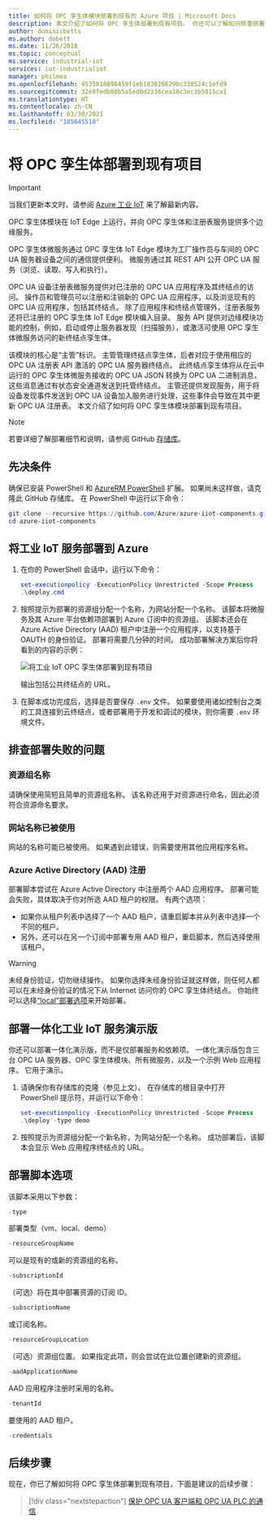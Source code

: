 ```yaml
---
title: 如何将 OPC 孪生体模块部署到现有的 Azure 项目 | Microsoft Docs
description: 本文介绍了如何将 OPC 孪生体部署到现有项目。 你还可以了解如何排查部署失败问题。
author: dominicbetts
ms.author: dobett
ms.date: 11/26/2018
ms.topic: conceptual
ms.service: industrial-iot
services: iot-industrialiot
manager: philmea
ms.openlocfilehash: 4535818898459f1eb183026629bc338524c1efd9
ms.sourcegitcommit: 32e0fedb80b5a5ed0d2336cea18c3ec3b5015ca1
ms.translationtype: HT
ms.contentlocale: zh-CN
ms.lasthandoff: 03/30/2021
ms.locfileid: "105645518"
---
```

# <a name="deploy-opc-twin-to-an-existing-project"></a>将 OPC 孪生体部署到现有项目

> [!IMPORTANT]
> 当我们更新本文时，请参阅 [Azure 工业 IoT](https://azure.github.io/Industrial-IoT/) 来了解最新内容。

OPC 孪生体模块在 IoT Edge 上运行，并向 OPC 孪生体和注册表服务提供多个边缘服务。

OPC 孪生体微服务通过 OPC 孪生体 IoT Edge 模块为工厂操作员与车间的 OPC UA 服务器设备之间的通信提供便利。 微服务通过其 REST API 公开 OPC UA 服务（浏览、读取、写入和执行）。 

OPC UA 设备注册表微服务提供对已注册的 OPC UA 应用程序及其终结点的访问。 操作员和管理员可以注册和注销新的 OPC UA 应用程序，以及浏览现有的 OPC UA 应用程序，包括其终结点。 除了应用程序和终结点管理外，注册表服务还将已注册的 OPC 孪生体 IoT Edge 模块编入目录。 服务 API 提供对边缘模块功能的控制，例如，启动或停止服务器发现（扫描服务），或激活可使用 OPC 孪生体微服务访问的新终结点孪生体。

该模块的核心是“主管”标识。 主管管理终结点孪生体，后者对应于使用相应的 OPC UA 注册表 API 激活的 OPC UA 服务器终结点。 此终结点孪生体将从在云中运行的 OPC 孪生体微服务接收的 OPC UA JSON 转换为 OPC UA 二进制消息，这些消息通过有状态安全通道发送到托管终结点。 主管还提供发现服务，用于将设备发现事件发送到 OPC UA 设备加入服务进行处理，这些事件会导致在其中更新 OPC UA 注册表。  本文介绍了如何将 OPC 孪生体模块部署到现有项目。

> [!NOTE]
> 若要详细了解部署细节和说明，请参阅 GitHub [存储库](https://github.com/Azure/azure-iiot-opc-twin-module)。

## <a name="prerequisites"></a>先决条件

确保已安装 PowerShell 和 [AzureRM PowerShell](/powershell/azure/azurerm/install-azurerm-ps) 扩展。 如果尚未这样做，请克隆此 GitHub 存储库。 在 PowerShell 中运行以下命令：

```powershell
git clone --recursive https://github.com/Azure/azure-iiot-components.git
cd azure-iiot-components
```

## <a name="deploy-industrial-iot-services-to-azure"></a>将工业 IoT 服务部署到 Azure

1. 在你的 PowerShell 会话中，运行以下命令：

    ```powershell
    set-executionpolicy -ExecutionPolicy Unrestricted -Scope Process
    .\deploy.cmd
    ```

2. 按照提示为部署的资源组分配一个名称，为网站分配一个名称。   该脚本将微服务及其 Azure 平台依赖项部署到 Azure 订阅中的资源组。  该脚本还会在 Azure Active Directory (AAD) 租户中注册一个应用程序，以支持基于 OAUTH 的身份验证。  部署将需要几分钟的时间。  成功部署解决方案后你将看到的内容的示例：

   ![将工业 IoT OPC 孪生体部署到现有项目](media/howto-opc-twin-deploy-existing/opc-twin-deploy-existing1.png)

   输出包括公共终结点的 URL。 

3. 在脚本成功完成后，选择是否要保存 `.env` 文件。  如果要使用诸如控制台之类的工具连接到云终结点，或者部署用于开发和调试的模块，则你需要 `.env` 环境文件。

## <a name="troubleshooting-deployment-failures"></a>排查部署失败的问题

### <a name="resource-group-name"></a>资源组名称

请确保使用简短且简单的资源组名称。  该名称还用于对资源进行命名，因此必须符合资源命名要求。  

### <a name="website-name-already-in-use"></a>网站名称已被使用

网站的名称可能已被使用。  如果遇到此错误，则需要使用其他应用程序名称。

### <a name="azure-active-directory-aad-registration"></a>Azure Active Directory (AAD) 注册

部署脚本尝试在 Azure Active Directory 中注册两个 AAD 应用程序。  部署可能会失败，具体取决于你对所选 AAD 租户的权限。 有两个选项：

* 如果你从租户列表中选择了一个 AAD 租户，请重启脚本并从列表中选择一个不同的租户。
* 另外，还可以在另一个订阅中部署专用 AAD 租户，重启脚本，然后选择使用该租户。

> [!WARNING]
> 未经身份验证，切勿继续操作。  如果你选择未经身份验证就这样做，则任何人都可以在未经身份验证的情况下从 Internet 访问你的 OPC 孪生体终结点。   你始终可以选择[“local”部署选项](howto-opc-twin-deploy-dependencies.md)来开始部署。

## <a name="deploy-an-all-in-one-industrial-iot-services-demo"></a>部署一体化工业 IoT 服务演示版

你还可以部署一体化演示版，而不是仅部署服务和依赖项。  一体化演示版包含三台 OPC UA 服务器、OPC 孪生体模块、所有微服务，以及一个示例 Web 应用程序。  它用于演示。

1. 请确保你有存储库的克隆（参见上文）。 在存储库的根目录中打开 PowerShell 提示符，并运行以下命令：

    ```powershell
    set-executionpolicy -ExecutionPolicy Unrestricted -Scope Process
    .\deploy -type demo
    ```

2. 按照提示为资源组分配一个新名称，为网站分配一个名称。  成功部署后，该脚本会显示 Web 应用程序终结点的 URL。

## <a name="deployment-script-options"></a>部署脚本选项

该脚本采用以下参数：

```powershell
-type
```

部署类型（vm、local、demo）

```powershell
-resourceGroupName
```

可以是现有的或新的资源组的名称。

```powershell
-subscriptionId
```

（可选）将在其中部署资源的订阅 ID。

```powershell
-subscriptionName
```

或订阅名称。

```powershell
-resourceGroupLocation
```

（可选）资源组位置。 如果指定此项，则会尝试在此位置创建新的资源组。

```powershell
-aadApplicationName
```

AAD 应用程序注册时采用的名称。

```powershell
-tenantId
```

要使用的 AAD 租户。

```powershell
-credentials
```

## <a name="next-steps"></a>后续步骤

现在，你已了解如何将 OPC 孪生体部署到现有项目，下面是建议的后续步骤：

> [!div class="nextstepaction"]
> [保护 OPC UA 客户端和 OPC UA PLC 的通信](howto-opc-vault-secure.md)
